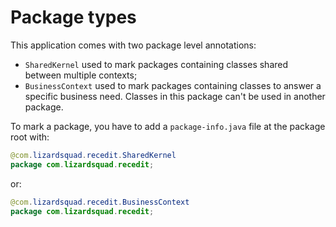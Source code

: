 # Package types

This application comes with two package level annotations:

* `SharedKernel` used to mark packages containing classes shared between multiple contexts;
* `BusinessContext` used to mark packages containing classes to answer a specific business need. Classes in this package can't be used in another package.

To mark a package, you have to add a `package-info.java` file at the package root with:

```java
@com.lizardsquad.recedit.SharedKernel
package com.lizardsquad.recedit;
```

or:

```java
@com.lizardsquad.recedit.BusinessContext
package com.lizardsquad.recedit;
```
